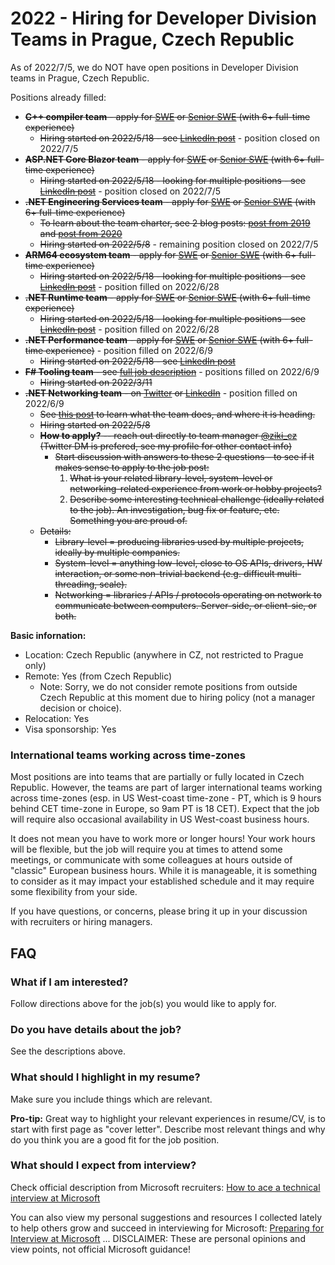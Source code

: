 # 2022 - Hiring for Developer Division Teams in Prague, Czech Republic

As of 2022/7/5, we do NOT have open positions in Developer Division teams in Prague, Czech Republic.

Positions already filled:

- ~~**C++ compiler team** - apply for [SWE](https://careers.microsoft.com/us/en/job/1245941/Software-Engineer-multiple-roles) or [Senior SWE](https://careers.microsoft.com/us/en/job/1245927/Senior-Software-Engineer-multiple-roles) (with 6+ full-time experience)~~
    - ~~Hiring started on 2022/5/18 - see [LinkedIn post](https://www.linkedin.com/posts/mareksafar_hiring-mdcp-activity-6932648812066816000-thgB)~~ - position closed on 2022/7/5
- ~~**ASP.NET Core Blazor team** - apply for [SWE](https://careers.microsoft.com/us/en/job/1245941/Software-Engineer-multiple-roles) or [Senior SWE](https://careers.microsoft.com/us/en/job/1245927/Senior-Software-Engineer-multiple-roles) (with 6+ full-time experience)~~
    - ~~Hiring started on 2022/5/18 - looking for multiple positions - see [LinkedIn post](https://www.linkedin.com/posts/mareksafar_hiring-mdcp-activity-6932648812066816000-thgB)~~ - position closed on 2022/7/5
- ~~**.NET Engineering Services team** - apply for [SWE](https://careers.microsoft.com/us/en/job/1245941/Software-Engineer-multiple-roles) or [Senior SWE](https://careers.microsoft.com/us/en/job/1245927/Senior-Software-Engineer-multiple-roles) (with 6+ full-time experience)~~
    - ~~To learn about the team charter, see 2 blog posts: [post from 2019](https://devblogs.microsoft.com/dotnet/the-evolving-infrastructure-of-net-core/) and [post from 2020](https://devblogs.microsoft.com/dotnet/a-deep-dive-into-how-net-builds-and-ships/)~~
    - ~~Hiring started on 2022/5/8~~ - remaining position closed on 2022/7/5
- ~~**ARM64 ecosystem team** - apply for [SWE](https://careers.microsoft.com/us/en/job/1245941/Software-Engineer-multiple-roles) or [Senior SWE](https://careers.microsoft.com/us/en/job/1245927/Senior-Software-Engineer-multiple-roles) (with 6+ full-time experience)~~
    - ~~Hiring started on 2022/5/18 - looking for multiple positions - see [LinkedIn post](https://www.linkedin.com/posts/mareksafar_hiring-mdcp-activity-6932648812066816000-thgB)~~ - position filled on 2022/6/28
- ~~**.NET Runtime team** - apply for [SWE](https://careers.microsoft.com/us/en/job/1245941/Software-Engineer-multiple-roles) or [Senior SWE](https://careers.microsoft.com/us/en/job/1245927/Senior-Software-Engineer-multiple-roles) (with 6+ full-time experience)~~
    - ~~Hiring started on 2022/5/18 - looking for multiple positions - see [LinkedIn post](https://www.linkedin.com/posts/mareksafar_hiring-mdcp-activity-6932648812066816000-thgB)~~ - position filled on 2022/6/28
- ~~**.NET Performance team** - apply for [SWE](https://careers.microsoft.com/us/en/job/1245941/Software-Engineer-multiple-roles) or [Senior SWE](https://careers.microsoft.com/us/en/job/1245927/Senior-Software-Engineer-multiple-roles) (with 6+ full-time experience)~~ - position filled on 2022/6/9
    - ~~Hiring started on 2022/5/18 - see [LinkedIn post](https://www.linkedin.com/posts/mareksafar_hiring-mdcp-activity-6932648812066816000-thgB)~~
- ~~**F# Tooling team** - see [full job description](https://careers.microsoft.com/us/en/job/1291329/Software-Engineer-F-tools-team)~~ - positions filled on 2022/6/9
    - ~~Hiring started on 2022/3/11~~
- ~~**.NET Networking team** - on [Twitter](https://twitter.com/ziki_cz/status/1523412211905228801) or [LinkedIn](https://www.linkedin.com/posts/karelzikmund_net-networking-team-is-hiring-in-czech-republic-activity-6929455079716458496-mwNz)~~ - position filled on 2022/6/9
    - ~~See [this post](/networking_resources) to learn what the team does, and where it is heading.~~
    - ~~Hiring started on 2022/5/8~~
    - ~~**How to apply?** -- reach out directly to team manager [@ziki_cz](https://twitter.com/ziki_cz) (Twitter DM is prefered, see my profile for other contact info)~~
        - ~~Start discussion with answers to these 2 questions - to see if it makes sense to apply to the job post:~~
            1. ~~What is your related library-level, system-level or networking-related experience from work or hobby projects?~~
            2. ~~Describe some interesting technical challenge (ideally related to the job). An investigation, bug fix or feature, etc. Something you are proud of.~~
    - ~~Details:~~
        - ~~Library-level = producing libraries used by multiple projects, ideally by multiple companies.~~
        - ~~System-level = anything low-level, close to OS APIs, drivers, HW interaction, or some non-trivial backend (e.g. difficult multi-threading, scale).~~
        - ~~Networking = libraries / APIs / protocols operating on network to communicate between computers. Server-side, or client-sie, or both.~~



**Basic infornation:**
- Location: Czech Republic (anywhere in CZ, not restricted to Prague only)
- Remote: Yes (from Czech Republic)
    - Note: Sorry, we do not consider remote positions from outside Czech Republic at this moment due to hiring policy (not a manager decision or choice).
- Relocation: Yes
- Visa sponsorship: Yes


### International teams working across time-zones

Most positions are into teams that are partially or fully located in Czech Republic.
However, the teams are part of larger international teams working across time-zones (esp. in US West-coast time-zone - PT, which is 9 hours behind CET time-zone in Europe, so 9am PT is 18 CET).
Expect that the job will require also occasional availability in US West-coast business hours.

It does not mean you have to work more or longer hours!
Your work hours will be flexible, but the job will require you at times to attend some meetings, or communicate with some colleagues at hours outside of "classic" European business hours.
While it is manageable, it is something to consider as it may impact your established schedule and it may require some flexibility from your side.

If you have questions, or concerns, please bring it up in your discussion with recruiters or hiring managers.



## FAQ


### What if I am interested?

Follow directions above for the job(s) you would like to apply for.


### Do you have details about the job?

See the descriptions above.


### What should I highlight in my resume?

Make sure you include things which are relevant.

**Pro-tip:** Great way to highlight your relevant experiences in resume/CV, is to start with first page as "cover letter".
Describe most relevant things and why do you think you are a good fit for the job position.


### What should I expect from interview?

Check official description from Microsoft recruiters: [How to ace a technical interview at Microsoft](https://news.microsoft.com/life/how-to-ace-a-technical-interview-at-microsoft)

You can also view my personal suggestions and resources I collected lately to help others grow and succeed in interviewing for Microsoft: [Preparing for Interview at Microsoft](/interview_prep)
... DISCLAIMER: These are personal opinions and view points, not official Microsoft guidance!
